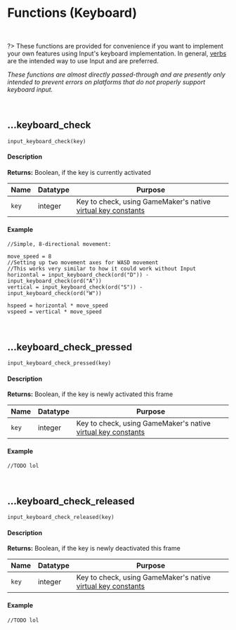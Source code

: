 # Functions (Keyboard)

&nbsp;

?> These functions are provided for convenience if you want to implement your own features using Input's keyboard implementation. In general, [verbs](Verbs-and-Bindings) are the intended way to use Input and are preferred.

_These functions are almost directly passed-through and are presently only intended to prevent errors on platforms that do not properly support keyboard input._

&nbsp;

## …keyboard_check

`input_keyboard_check(key)`

<!-- tabs:start -->

#### **Description**

**Returns:** Boolean, if the key is currently activated

|Name    |Datatype|Purpose                                               |
|--------|--------|------------------------------------------------------|
|`key`   |integer |Key to check, using GameMaker's native [virtual key constants](https://manual.yoyogames.com/index.htm#t=GameMaker_Language%2FGML_Reference%2FGame_Input%2FKeyboard_Input%2FKeyboard_Input.htm)|

#### **Example**

```gml
//Simple, 8-directional movement:

move_speed = 8
//Setting up two movement axes for WASD movement
//This works very similar to how it could work without Input
horizontal = input_keyboard_check(ord("D")) - input_keyboard_check(ord("A"))
vertical = input_keyboard_check(ord("S")) - input_keyboard_check(ord("W"))

hspeed = horizontal * move_speed
vspeed = vertical * move_speed
```

<!-- tabs:end -->

&nbsp;

## …keyboard_check_pressed

`input_keyboard_check_pressed(key)`

<!-- tabs:start -->

#### **Description**

**Returns:** Boolean, if the key is newly activated this frame

|Name |Datatype|Purpose                                               |
|-----|--------|------------------------------------------------------|
|`key`|integer |Key to check, using GameMaker's native [virtual key constants](https://manual.yoyogames.com/index.htm#t=GameMaker_Language%2FGML_Reference%2FGame_Input%2FKeyboard_Input%2FKeyboard_Input.htm)|

#### **Example**

```gml
//TODO lol
```

<!-- tabs:end -->

&nbsp;

## …keyboard_check_released

`input_keyboard_check_released(key)`

<!-- tabs:start -->

#### **Description**

**Returns:** Boolean, if the key is newly deactivated this frame

|Name |Datatype|Purpose                                               |
|-----|--------|------------------------------------------------------|
|`key`|integer |Key to check, using GameMaker's native [virtual key constants](https://manual.yoyogames.com/index.htm#t=GameMaker_Language%2FGML_Reference%2FGame_Input%2FKeyboard_Input%2FKeyboard_Input.htm)|

#### **Example**

```gml
//TODO lol
```

<!-- tabs:end -->